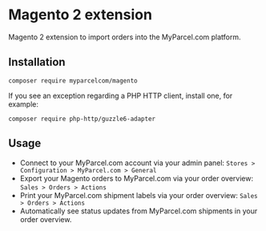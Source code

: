 # Magento 2 extension

Magento 2 extension to import orders into the MyParcel.com platform.

## Installation

```shell
composer require myparcelcom/magento
```

If you see an exception regarding a PHP HTTP client, install one, for example:

```shell
composer require php-http/guzzle6-adapter
```

## Usage

- Connect to your MyParcel.com account via your admin panel: `Stores > Configuration > MyParcel.com > General`
- Export your Magento orders to MyParcel.com via your order overview: `Sales > Orders > Actions`
- Print your MyParcel.com shipment labels via your order overview: `Sales > Orders > Actions`
- Automatically see status updates from MyParcel.com shipments in your order overview.
